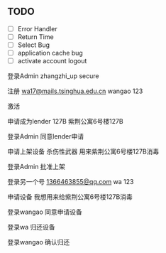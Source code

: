 ## TODO
- [ ] Error Handler
- [ ] Return Time
- [ ] Select Bug
- [ ] application cache bug
- [ ] activate account logout

登录Admin
zhangzhi_up
secure

注册
wa17@mails.tsinghua.edu.cn
wangao
123

激活

申请成为lender
127B
紫荆公寓6号楼127B

登录Admin
同意lender申请

申请上架设备
杀伤性武器
用来紫荆公寓6号楼127B消毒

登录Admin
批准上架

登录另一个号
1366463855@qq.com
wa
123

申请设备
我想用来给紫荆公寓6号楼127B消毒

登录wangao
同意申请设备

登录wa
归还设备

登录wangao
确认归还
